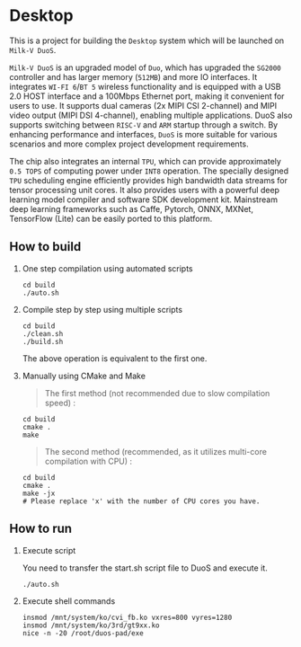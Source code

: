 # Desktop

This is a project for building the `Desktop` system which will be launched on `Milk-V DuoS`.

`Milk-V DuoS` is an upgraded model of `Duo`, which has upgraded the `SG2000` controller and has larger memory (`512MB`) and more IO interfaces. It integrates `WI-FI 6`/`BT 5` wireless functionality and is equipped with a USB 2.0 HOST interface and a 100Mbps Ethernet port, making it convenient for users to use. It supports dual cameras (2x MIPI CSI 2-channel) and MIPI video output (MIPI DSI 4-channel), enabling multiple applications. DuoS also supports switching between `RISC-V` and `ARM` startup through a switch. By enhancing performance and interfaces, `DuoS` is more suitable for various scenarios and more complex project development requirements.

The chip also integrates an internal `TPU`, which can provide approximately `0.5 TOPS` of computing power under `INT8` operation. The specially designed `TPU` scheduling engine efficiently provides high bandwidth data streams for tensor processing unit cores. It also provides users with a powerful deep learning model compiler and software SDK development kit. Mainstream deep learning frameworks such as Caffe, Pytorch, ONNX, MXNet, TensorFlow (Lite) can be easily ported to this platform.

## How to build

1. One step compilation using automated scripts

    ```
    cd build
    ./auto.sh
    ```

2. Compile step by step using multiple scripts

    ```
    cd build
    ./clean.sh
    ./build.sh
    ```

    The above operation is equivalent to the first one.

3. Manually using CMake and Make

    > The first method (not recommended due to slow compilation
    speed) :

    ```
    cd build
    cmake .
    make
    ```

    > The second method (recommended, as it utilizes multi-core compilation with CPU) :

    ```
    cd build
    cmake .
    make -jx
    # Please replace 'x' with the number of CPU cores you have.
    ```

## How to run

1. Execute script

    You need to transfer the start.sh script file to DuoS and execute it.

    ```
    ./auto.sh
    ```

2. Execute shell commands

    ```
    insmod /mnt/system/ko/cvi_fb.ko vxres=800 vyres=1280
    insmod /mnt/system/ko/3rd/gt9xx.ko
    nice -n -20 /root/duos-pad/exe
    ```
